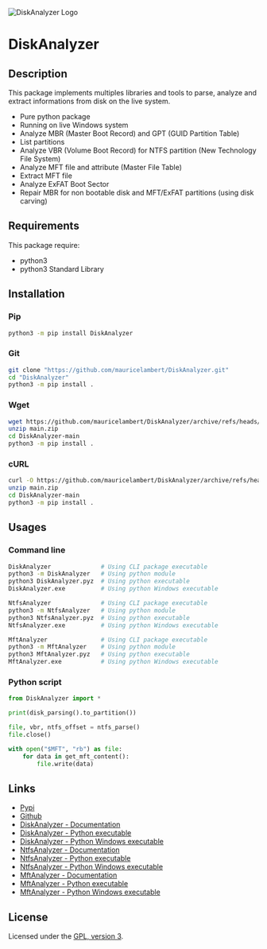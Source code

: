 ![DiskAnalyzer Logo](https://mauricelambert.github.io/info/python/security/DiskAnalyzer/DiskAnalyzer_small.png "DiskAnalyzer logo")

# DiskAnalyzer

## Description

This package implements multiples libraries and tools to parse, analyze
and extract informations from disk on the live system.

 - Pure python package
 - Running on live Windows system
 - Analyze MBR (Master Boot Record) and GPT (GUID Partition Table)
 - List partitions
 - Analyze VBR (Volume Boot Record) for NTFS partition (New Technology File System)
 - Analyze MFT file and attribute (Master File Table)
 - Extract MFT file
 - Analyze ExFAT Boot Sector
 - Repair MBR for non bootable disk and MFT/ExFAT partitions (using disk carving)

## Requirements

This package require:
 - python3
 - python3 Standard Library

## Installation

### Pip

```bash
python3 -m pip install DiskAnalyzer
```

### Git

```bash
git clone "https://github.com/mauricelambert/DiskAnalyzer.git"
cd "DiskAnalyzer"
python3 -m pip install .
```

### Wget

```bash
wget https://github.com/mauricelambert/DiskAnalyzer/archive/refs/heads/main.zip
unzip main.zip
cd DiskAnalyzer-main
python3 -m pip install .
```

### cURL

```bash
curl -O https://github.com/mauricelambert/DiskAnalyzer/archive/refs/heads/main.zip
unzip main.zip
cd DiskAnalyzer-main
python3 -m pip install .
```

## Usages

### Command line

```bash
DiskAnalyzer              # Using CLI package executable
python3 -m DiskAnalyzer   # Using python module
python3 DiskAnalyzer.pyz  # Using python executable
DiskAnalyzer.exe          # Using python Windows executable

NtfsAnalyzer              # Using CLI package executable
python3 -m NtfsAnalyzer   # Using python module
python3 NtfsAnalyzer.pyz  # Using python executable
NtfsAnalyzer.exe          # Using python Windows executable

MftAnalyzer               # Using CLI package executable
python3 -m MftAnalyzer    # Using python module
python3 MftAnalyzer.pyz   # Using python executable
MftAnalyzer.exe           # Using python Windows executable
```

### Python script

```python
from DiskAnalyzer import *

print(disk_parsing().to_partition())

file, vbr, ntfs_offset = ntfs_parse()
file.close()

with open("$MFT", "rb") as file:
    for data in get_mft_content():
        file.write(data)
```

## Links

 - [Pypi](https://pypi.org/project/DiskAnalyzer)
 - [Github](https://github.com/mauricelambert/DiskAnalyzer)
 - [DiskAnalyzer - Documentation](https://mauricelambert.github.io/info/python/security/DiskAnalyzer/DiskAnalyzer.html)
 - [DiskAnalyzer - Python executable](https://mauricelambert.github.io/info/python/security/DiskAnalyzer/DiskAnalyzer.pyz)
 - [DiskAnalyzer - Python Windows executable](https://mauricelambert.github.io/info/python/security/DiskAnalyzer/DiskAnalyzer.exe)
 - [NtfsAnalyzer - Documentation](https://mauricelambert.github.io/info/python/security/DiskAnalyzer/NtfsAnalyzer.html)
 - [NtfsAnalyzer - Python executable](https://mauricelambert.github.io/info/python/security/DiskAnalyzer/NtfsAnalyzer.pyz)
 - [NtfsAnalyzer - Python Windows executable](https://mauricelambert.github.io/info/python/security/DiskAnalyzer/NtfsAnalyzer.exe)
 - [MftAnalyzer - Documentation](https://mauricelambert.github.io/info/python/security/DiskAnalyzer/MftAnalyzer.html)
 - [MftAnalyzer - Python executable](https://mauricelambert.github.io/info/python/security/DiskAnalyzer/MftAnalyzer.pyz)
 - [MftAnalyzer - Python Windows executable](https://mauricelambert.github.io/info/python/security/DiskAnalyzer/MftAnalyzer.exe)

## License

Licensed under the [GPL, version 3](https://www.gnu.org/licenses/).
